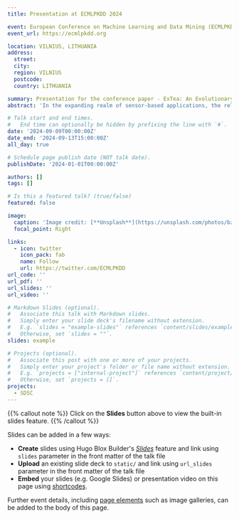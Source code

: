 ```yaml
---
title: Presentation at ECMLPKDD 2024

event: European Conference on Machine Learning and Data Mining (ECMLPKDD 2024)
event_url: https://ecmlpkdd.org

location: VILNIUS, LITHUANIA
address:
  street: 
  city: 
  region: VILNIUS
  postcode: 
  country: LITHUANIA

summary: Presentation for the conference paper - ExTea: An Evolutionary Algorithm-Based Approach for Enhancing Explainability in Time-Series Models.
abstract: 'In the expanding realm of sensor-based applications, the reliance on time-series data has surged, posing challenges in explaining the decisions of complex black-box time-series models. Existing Explainable Artificial Intelligence (XAI) approaches such as SBXAI, MCXAI and TS-MULE offer insights into these models but face limitations in generating multiple explanations, exploring time-series-specific characteristics, optimizing found cognitive blocks, and setting appropriate hyperparameters. Addressing these challenges, we introduce an EXplainable artificial intelligence method targeting Time-series model based on Evolutionary Algorithm (ExTea). ExTea conceptualizes explanations as evolving individuals and employs an innovative pyramidal structure for optimizing potential explanations, categorized into newborn, tested, and elite stages. This approach incorporates time-series characteristics into the fitness function of individual evaluation, thereby enhancing the overall explanatory power. Extensive experiments on six benchmark datasets with four target models demonstrate that the performance of ExTea significantly exceeds the state-of-the-art time-series XAI algorithms, SBXAI and MCXAI.'

# Talk start and end times.
#   End time can optionally be hidden by prefixing the line with `#`.
date: '2024-09-09T00:00:00Z'
date_end: '2024-09-13T15:00:00Z'
all_day: true

# Schedule page publish date (NOT talk date).
publishDate: '2024-01-01T00:00:00Z'

authors: []
tags: []

# Is this a featured talk? (true/false)
featured: false

image:
  caption: 'Image credit: [**Unsplash**](https://unsplash.com/photos/bzdhc5b3Bxs)'
  focal_point: Right

links:
  - icon: twitter
    icon_pack: fab
    name: Follow
    url: https://twitter.com/ECMLPKDD
url_code: ''
url_pdf: ''
url_slides: ''
url_video: ''

# Markdown Slides (optional).
#   Associate this talk with Markdown slides.
#   Simply enter your slide deck's filename without extension.
#   E.g. `slides = "example-slides"` references `content/slides/example-slides.md`.
#   Otherwise, set `slides = ""`.
slides: example

# Projects (optional).
#   Associate this post with one or more of your projects.
#   Simply enter your project's folder or file name without extension.
#   E.g. `projects = ["internal-project"]` references `content/project/deep-learning/index.md`.
#   Otherwise, set `projects = []`.
projects:
  - SDSC
---
```


{{% callout note %}}
Click on the **Slides** button above to view the built-in slides feature.
{{% /callout %}}

Slides can be added in a few ways:

- **Create** slides using Hugo Blox Builder's [_Slides_](https://docs.hugoblox.com/reference/content-types/) feature and link using `slides` parameter in the front matter of the talk file
- **Upload** an existing slide deck to `static/` and link using `url_slides` parameter in the front matter of the talk file
- **Embed** your slides (e.g. Google Slides) or presentation video on this page using [shortcodes](https://docs.hugoblox.com/reference/markdown/).

Further event details, including [page elements](https://docs.hugoblox.com/reference/markdown/) such as image galleries, can be added to the body of this page.
